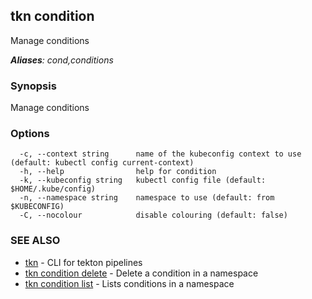 ## tkn condition

Manage conditions

***Aliases**: cond,conditions*

### Synopsis

Manage conditions

### Options

```
  -c, --context string      name of the kubeconfig context to use (default: kubectl config current-context)
  -h, --help                help for condition
  -k, --kubeconfig string   kubectl config file (default: $HOME/.kube/config)
  -n, --namespace string    namespace to use (default: from $KUBECONFIG)
  -C, --nocolour            disable colouring (default: false)
```

### SEE ALSO

* [tkn](tkn.md)	 - CLI for tekton pipelines
* [tkn condition delete](tkn_condition_delete.md)	 - Delete a condition in a namespace
* [tkn condition list](tkn_condition_list.md)	 - Lists conditions in a namespace

